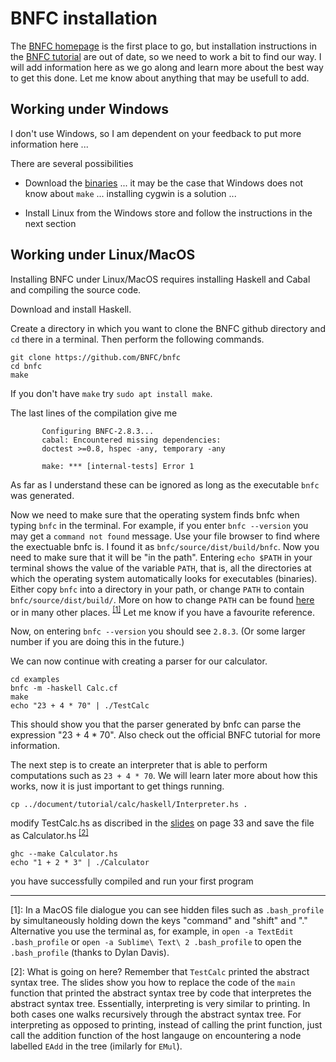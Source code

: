 # BNFC installation

The [BNFC homepage](http://bnfc.digitalgrammars.com/) is the first place to go, but installation instructions in the [BNFC tutorial](http://bnfc.digitalgrammars.com/tutorial/bnfc-tutorial.html) are out of date, so we need to work a bit to find our way. I will add information here as we go along and learn more about the best way to get this done. Let me know about anything that may be usefull to add. 

## Working under Windows

I don't use Windows, so I am dependent on your feedback to put more information here ...

There are several possibilities

- Download the [binaries](https://github.com/BNFC/bnfc/releases) ... it may be the case that Windows does not know about `make` ... installing cygwin is a solution ...

- Install Linux from the Windows store and follow the instructions in the next section

## Working under Linux/MacOS

Installing BNFC under Linux/MacOS requires installing Haskell and Cabal and compiling the source code. 

Download and install Haskell.

Create a directory in which you want to clone the BNFC github directory and `cd` there in a terminal. Then perform the following commands.

    git clone https://github.com/BNFC/bnfc
    cd bnfc  
    make
    
If you don't have `make` try `sudo apt install make`.

The last lines of the compilation give me

           Configuring BNFC-2.8.3...
           cabal: Encountered missing dependencies:
           doctest >=0.8, hspec -any, temporary -any

           make: *** [internal-tests] Error 1
        
As far as I understand these can be ignored as long as the executable `bnfc` was generated.

Now we need to make sure that the operating system finds bnfc when typing `bnfc` in the terminal. For example, if you enter `bnfc --version` you may get a `command not found` message. Use your file browser to find where the exectuable bnfc is. I found it as `bnfc/source/dist/build/bnfc`. Now you need to make sure that it will be "in the path". Entering `echo $PATH` in your terminal shows the value of the variable `PATH`, that is, all the directories at which the operating system automatically looks for executables (binaries). Either copy `bnfc` into a directory in your path, or change `PATH` to contain `bnfc/source/dist/build/`. More on how to change `PATH` can be found [here](https://www.computerhope.com/issues/ch001647.htm) or in many other places. <sup>[[1]](#hidden)</sup> Let me know if you have a favourite reference.
 
Now, on entering `bnfc --version` you should see `2.8.3`. (Or some larger number if you are doing this in the future.)

We can now continue with creating a parser for our calculator.

    cd examples
    bnfc -m -haskell Calc.cf
    make
    echo "23 + 4 * 70" | ./TestCalc 
    
This should show you that the parser generated by bnfc can parse the expression "23 + 4 * 70". Also check out the official BNFC tutorial for more information.
 
The next step is to create an interpreter that is able to perform computations such as `23 + 4 * 70`. We will learn later more about how this works, now it is just important to get things running.
 
    cp ../document/tutorial/calc/haskell/Interpreter.hs .
  
modify TestCalc.hs as discribed in the [slides](http://www.grammaticalframework.org/ipl-book/slides/2-slides-ipl-book.pdf) on page 33 and save the file as Calculator.hs <sup>[[2]](#footnote)</sup>
  
    ghc --make Calculator.hs
    echo "1 + 2 * 3" | ./Calculator
    
you have successfully compiled and run your first program

---

<a name="hidden">[1]</a>: In a MacOS file dialogue you can see hidden files such as `.bash_profile` by simultaneously holding down the keys "command" and "shift" and "." Alternative you use the terminal as, for example, in `open -a TextEdit .bash_profile` or `open -a Sublime\ Text\ 2 .bash_profile` to open the `.bash_profile` (thanks to Dylan Davis).

<a name="footnote">[2]</a>: What is going on here? Remember that `TestCalc` printed the abstract syntax tree. The slides show you how to replace the code of the `main` function that printed the abstract syntax tree by code that interpretes the abstract syntax tree. Essentially, interpreting is very similar to printing. In both cases one walks recursively through the abstract syntax tree. For interpreting as opposed to printing, instead of calling the print function, just call the addition function of the host langauge on encountering a node labelled `EAdd` in the tree (imilarly for `EMul`).

